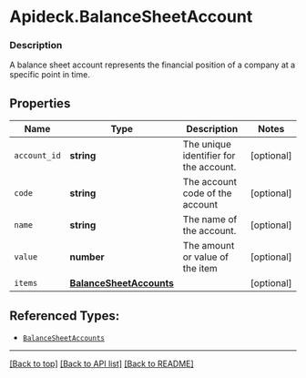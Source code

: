 # Apideck.BalanceSheetAccount

### Description

A balance sheet account represents the financial position of a company at a specific point in time.

## Properties
Name | Type | Description | Notes
------------ | ------------- | ------------- | -------------
`account_id` | **string** | The unique identifier for the account. | [optional] 
`code` | **string** | The account code of the account | [optional] 
`name` | **string** | The name of the account. | [optional] 
`value` | **number** | The amount or value of the item | [optional] 
`items` | [**BalanceSheetAccounts**](BalanceSheetAccounts.md) |  | [optional] 





## Referenced Types:




* [`BalanceSheetAccounts`](BalanceSheetAccounts.md)

---

[[Back to top]](#) [[Back to API list]](../../../../README.md#documentation-for-api-endpoints) [[Back to README]](../../../../README.md)


